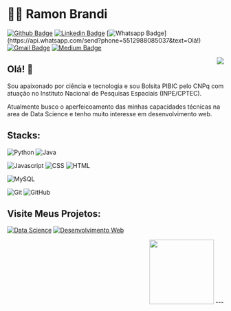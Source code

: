
# :man_technologist: Ramon Brandi

[![Github Badge](https://img.shields.io/badge/-Github-000?style=flat-square&logo=Github&logoColor=white&link=https://github.com/RamonBrandi)](https://github.com/RamonBrandi)
[![Linkedin Badge](https://img.shields.io/badge/-LinkedIn-blue?style=flat-square&logo=Linkedin&logoColor=white&link=https://www.linkedin.com/in/ramonbrandi/)](https://www.linkedin.com/in/ramonbrandi/)
[![Whatsapp Badge](https://img.shields.io/badge/-Whatsapp-4CA143?style=flat-square&labelColor=4CA143&logo=whatsapp&logoColor=white&link=https://api.whatsapp.com/send?phone=5512988085037&text=Olá!)](https://api.whatsapp.com/send?phone=5512988085037&text=Olá!)
[![Gmail Badge](https://img.shields.io/badge/-Gmail-c14438?style=flat-square&logo=Gmail&logoColor=white&link=mailto:ramonbrand@gmail.com)](mailto:ramonbrand@gmail.com)
[![Medium Badge](https://img.shields.io/badge/-Medium-Black?style=flat-square&logo=Medium&logoColor=white&link=https://medium.com/ramones-py)](https://medium.com/ramones-py)

<img align="right" src="https://github.com/RamonBrandi/Projetos-Web/blob/master/Developer.gif"/>


## Olá! 👋

Sou apaixonado por ciência e tecnologia e sou Bolsita PIBIC pelo CNPq com atuação no Instituto Nacional de Pesquisas Espaciais (INPE/CPTEC).

Atualmente busco o aperfeicoamento das minhas capacidades técnicas na area de Data Science e tenho muito interesse em desenvolvimento web.



## Stacks:


![Python](https://img.shields.io/badge/-Python-Yellow?style=flat-square&logo=Python&logoColor=White&link=https://github.com/RamonBrandi/)
![Java](https://img.shields.io/badge/-Java-Red?style=flat-square&logo=Java&logoColor=White&link=https://github.com/RamonBrandi/)
 
![Javascript](http://img.shields.io/badge/-Javascript-Black?style=flat-square&logo=Javascript&logoColor=Yellow&link=https://github.com/RamonBrandi/)
![CSS](http://img.shields.io/badge/-CSS-Blue?style=flat-square&logo=CSS3&logoColor=White&link=https://github.com/RamonBrandi/)
![HTML](http://img.shields.io/badge/-HTML-Orange?style=flat-square&logo=HTML5&logoColor=White&link=https://github.com/RamonBrandi/)

![MySQL](https://img.shields.io/badge/-MySQL-4479A1?style=flat-square&logo=MySQL&logoColor=White&link=https://github.com/RamonBrandi/)

![Git](https://img.shields.io/badge/-Git-black?style=flat-square&logo=git&link=https://github.com/RamonBrandi/)
![GitHub](https://img.shields.io/badge/-GitHub-181717?style=flat-square&logo=github&link=https://github.com/RamonBrandi/)

## Visite Meus Projetos:

[![Data Science](https://img.shields.io/badge/Data%20Science-Orange?style=flat-square&logo=Jupyter&logoColor=White&link=https://github.com/RamonBrandi/)](https://github.com/RamonBrandi/)
[![Desenvolvimento Web](http://img.shields.io/badge/-Desenvolvimento%20Web-Purple?style=flat-square&logo=Internet-explorer&logoColor=White&link=https://github.com/RamonBrandi/)](https://github.com/RamonBrandi/Projetos-Web)

<p align="right">
<img src="https://i.giphy.com/media/LMt9638dO8dftAjtco/200.webp" width="150">
---
